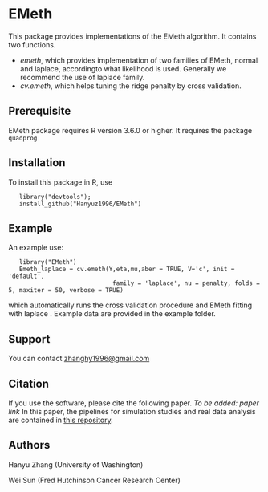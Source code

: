 # EMeth
 This package provides implementations of the EMeth algorithm. It contains two functions.
- _emeth_, which provides implementation of two families of EMeth, normal and laplace, accordingto what likelihood is used. Generally we recommend the use of laplace family.
- _cv.emeth_, which helps tuning the ridge penalty by cross validation.

## Prerequisite
 EMeth package requires R version 3.6.0 or higher. It requires the package ```quadprog```

## Installation 
 To install this package in R, use 
 
 ```
    library("devtools");
    install_github("Hanyuz1996/EMeth")
 ```
 
## Example
  An example use:
  ```
     library("EMeth")
     Emeth_laplace = cv.emeth(Y,eta,mu,aber = TRUE, V='c', init = 'default',
                               family = 'laplace', nu = penalty, folds = 5, maxiter = 50, verbose = TRUE)
  ```
  which automatically runs the cross validation procedure and EMeth fitting with laplace . Example data are provided in the example folder. 
  
## Support
  You can contact zhanghy1996@gmail.com
  
## Citation
  If you use the software, please cite the following paper. _To be added: paper link_
  In this paper, the pipelines for simulation studies and real data analysis are contained in [this repository](https://github.com/Sun-lab/dMeth).
  
## Authors
  Hanyu Zhang (University of Washington)
  
  Wei Sun (Fred Hutchinson Cancer Research Center)
                              

 
 
